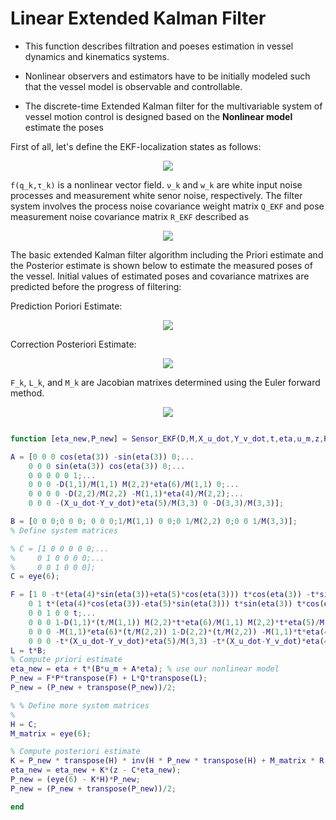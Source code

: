 # Linear Extended Kalman Filter

 - This function describes filtration and poeses estimation in vessel dynamics and kinematics systems. 
 
 - Nonlinear observers and estimators have to be initially modeled such that the vessel model is observable and controllable. 
 
 - The discrete-time Extended Kalman filter for the multivariable system of vessel motion control is designed based on the **Nonlinear model**  estimate the poses
 
First of all, let's define the EKF-localization states as follows:

<p align="center">
<img src=https://github.com/Thomas-JHR/Unmanned-Surface-Vessel-Studies/blob/main/Tex/ekf1.svg>
</p><p align="center">

```f(q_k,τ_k)``` is a nonlinear vector field. ```ν_k``` and ```w_k``` are white input noise processes and measurement white senor noise, respectively. The filter system involves the process noise covariance weight matrix ```Q_EKF``` and pose measurement noise covariance matrix ```R_EKF``` described as
 
<p align="center">
<img src=https://github.com/Thomas-JHR/Unmanned-Surface-Vessel-Studies/blob/main/Tex/variance_ekf.svg>
</p><p align="center">

The basic extended Kalman filter algorithm including the Priori estimate and the Posterior estimate is shown below to estimate the measured poses of the vessel. Initial values of estimated poses and covariance matrixes are predicted before the progress of filtering:
 
 Prediction Poriori Estimate:
 
 <p align="center">
<img src=https://github.com/Thomas-JHR/Unmanned-Surface-Vessel-Studies/blob/main/Tex/ekf_11.svg>
</p><p align="center">
 
 
 Correction Posteriori Estimate:
 
<p align="center">
<img src= https://github.com/Thomas-JHR/Unmanned-Surface-Vessel-Studies/blob/main/Tex/ekf_12.svg>
</p><p align="center">
 
```F_k```, ```L_k```, and ```M_k``` are Jacobian matrixes determined using the Euler forward method.
 
  <p align="center">
<img src=https://github.com/Thomas-JHR/Unmanned-Surface-Vessel-Studies/blob/main/Tex/ekf_13.svg>
</p><p align="center">
 
 
 ```matlab
 
 function [eta_new,P_new] = Sensor_EKF(D,M,X_u_dot,Y_v_dot,t,eta,u_m,z,R,Q,P)

A = [0 0 0 cos(eta(3)) -sin(eta(3)) 0;...
     0 0 0 sin(eta(3)) cos(eta(3)) 0;...
     0 0 0 0 0 1;...
     0 0 0 -D(1,1)/M(1,1) M(2,2)*eta(6)/M(1,1) 0;...
     0 0 0 0 -D(2,2)/M(2,2) -M(1,1)*eta(4)/M(2,2);...
     0 0 0 -(X_u_dot-Y_v_dot)*eta(5)/M(3,3) 0 -D(3,3)/M(3,3)];
 
B = [0 0 0;0 0 0; 0 0 0;1/M(1,1) 0 0;0 1/M(2,2) 0;0 0 1/M(3,3)]; 
% Define system matrices

% C = [1 0 0 0 0 0;...
%     0 1 0 0 0 0;...
%     0 0 1 0 0 0];
C = eye(6);

F = [1 0 -t*(eta(4)*sin(eta(3))+eta(5)*cos(eta(3))) t*cos(eta(3)) -t*sin(eta(3)) 0;...
     0 1 t*(eta(4)*cos(eta(3))-eta(5)*sin(eta(3))) t*sin(eta(3)) t*cos(eta(3)) 0;...
     0 0 1 0 0 t;...
     0 0 0 1-D(1,1)*(t/M(1,1)) M(2,2)*t*eta(6)/M(1,1) M(2,2)*t*eta(5)/M(1,1);...
     0 0 0 -M(1,1)*eta(6)*(t/M(2,2)) 1-D(2,2)*(t/M(2,2)) -M(1,1)*t*eta(4)/M(2,2);...
     0 0 0 -t*(X_u_dot-Y_v_dot)*eta(5)/M(3,3) -t*(X_u_dot-Y_v_dot)*eta(4)/M(3,3) 1-D(3,3)*(t/M(3,3))];
L = t*B;
% Compute priori estimate
eta_new = eta + t*(B*u_m + A*eta); % use our nonlinear model
P_new = F*P*transpose(F) + L*Q*transpose(L);
P_new = (P_new + transpose(P_new))/2;

% % Define more system matrices
%  
H = C;
M_matrix = eye(6);

% Compute posteriori estimate
K = P_new * transpose(H) * inv(H * P_new * transpose(H) + M_matrix * R * transpose(M_matrix)); 
eta_new = eta_new + K*(z - C*eta_new);
P_new = (eye(6) - K*H)*P_new;
P_new = (P_new + transpose(P_new))/2;

end
 
 ```
 
